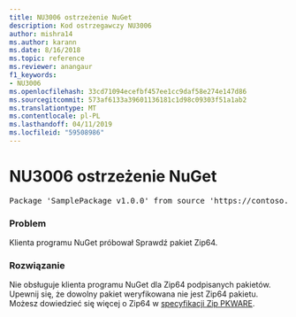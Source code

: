```yaml
---
title: NU3006 ostrzeżenie NuGet
description: Kod ostrzegawczy NU3006
author: mishra14
ms.author: karann
ms.date: 8/16/2018
ms.topic: reference
ms.reviewer: anangaur
f1_keywords:
- NU3006
ms.openlocfilehash: 33cd71094ecefbf457ee1cc9daf58e274e147d86
ms.sourcegitcommit: 573af6133a39601136181c1d98c09303f51a1ab2
ms.translationtype: MT
ms.contentlocale: pl-PL
ms.lasthandoff: 04/11/2019
ms.locfileid: "59508986"
---
```

# <a name="nuget-warning-nu3006"></a>NU3006 ostrzeżenie NuGet

<pre>Package 'SamplePackage v1.0.0' from source 'https://contoso.com/index.json': Signed Zip64 packages are not supported.</pre>

### <a name="issue"></a>Problem

Klienta programu NuGet próbował Sprawdź pakiet Zip64.


### <a name="solution"></a>Rozwiązanie

Nie obsługuje klienta programu NuGet dla Zip64 podpisanych pakietów. Upewnij się, że dowolny pakiet weryfikowana nie jest Zip64 pakietu. Możesz dowiedzieć się więcej o Zip64 w [specyfikacji Zip PKWARE](https://pkware.cachefly.net/webdocs/casestudies/APPNOTE.TXT).


